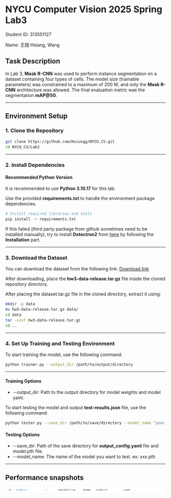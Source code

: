 # NYCU Computer Vision 2025 Spring Lab3

Student ID: 313551127

Name: 王翔 Hsiang, Wang

## Task Description

In Lab 3, **Mask R-CNN** was used to perform instance segmentation on a dataset containing four types of cells. The model size (trainable parameters) was constrained to a maximum of 200 M, and only the **Mask R-CNN** architecture was allowed. The final evaluation metric was the segmentation **mAP@50**.

---

## Environment Setup

### 1. Clone the Repository

```sh
git clone https://github.com/Hsiungg/NYCU_CV.git
cd NYCU_CV/Lab3
```

---

### 2. Install Dependencies

#### Recommended Python Version

It is recommended to use **Python 3.10.17** for this lab.

Use the provided **requirements.txt** to handle the environment package dependencies.

```sh
# Install required libraries and tools
pip install -r requirements.txt
```

If this failed (third party package from github sometimes need to be installed manually), try to install **Detectron2** from [here](<https://github.com/facebookresearch/detectron2?tab=readme-ov-file#installation>) by following the **Installation** part.

---

### 3. Download the Dataset

You can download the dataset from the following link:
[Download link](<https://drive.google.com/file/d/1B0qWNzQZQmfQP7x7o4FDdgb9GvPDoFzI/view>)

After downloading, place the **hw3-data-release.tar.gz** file inside the cloned repository directory.

After placing the dataset.tar.gz file in the cloned directory, extract it using:

```sh
mkdir -p data
mv hw3-data-release.tar.gz data/
cd data
tar -xzvf hw3-data-release.tar.gz
cd ..
```

---

### 4. Set Up Training and Testing Environment

To start training the model, use the following command:

```sh
python trainer.py --output_dir /path/to/output/directory
```

---

#### Training Options

- --output_dir: Path to the output directory for model weights and model yaml.

To start testing the model and output **test-results.json** file, use the following command:

```sh
python tester.py --save_dir /path/to/save/directory --model_name "your_model_name.pth"
```

#### Testing Options

- --save_dir: Path of the save directory for **output_config.yaml** file and model.pth file.
- --model_name: The name of the model you want to test. ex: xxx.pth

---

## Performance snapshots


![image](https://github.com/Hsiungg/NYCU_CV/blob/main/Lab3/final_result.png)
